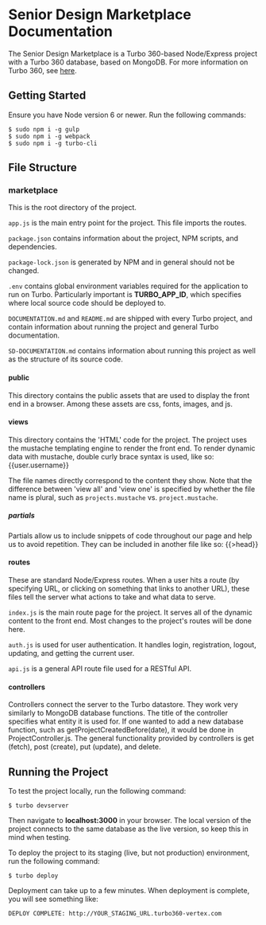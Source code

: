 # Senior Design Marketplace Documentation

The Senior Design Marketplace is a Turbo 360-based Node/Express project with a Turbo 360 database, based on MongoDB. For more information on Turbo 360, see [here](https://turbo360.co).

## Getting Started

Ensure you have Node version 6 or newer. Run the following commands:

```
$ sudo npm i -g gulp
$ sudo npm i -g webpack
$ sudo npm i -g turbo-cli
```

## File Structure

### marketplace

This is the root directory of the project. 

`app.js` is the main entry point for the project. This file imports the routes.

`package.json` contains information about the project, NPM scripts, and dependencies.

`package-lock.json` is generated by NPM and in general should not be changed.

`.env` contains global environment variables required for the application to run on Turbo. Particularly important is **TURBO_APP_ID**, which specifies where local source code should be deployed to.

`DOCUMENTATION.md` and `README.md` are shipped with every Turbo project, and contain information about running the project and general Turbo documentation.

`SD-DOCUMENTATION.md` contains information about running this project as well as the structure of its source code.

#### public

This directory contains the public assets that are used to display the front end in a browser. Among these assets are css, fonts, images, and js.

#### views

This directory contains the 'HTML' code for the project. The project uses the mustache templating engine to render the front end. To render dynamic data with mustache, double curly brace syntax is used, like so: {{user.username}}

The file names directly correspond to the content they show. Note that the difference between 'view all' and 'view one' is specified by whether the file name is plural, such as `projects.mustache` vs. `project.mustache`.

##### partials

Partials allow us to include snippets of code throughout our page and help us to avoid repetition. They can be included in another file like so: {{>head}}

#### routes

These are standard Node/Express routes. When a user hits a route (by specifying URL, or clicking on something that links to another URL), these files tell the server what actions to take and what data to serve.

`index.js` is the main route page for the project. It serves all of the dynamic content to the front end. Most changes to the project's routes will be done here.

`auth.js` is used for user authentication. It handles login, registration, logout, updating, and getting the current user.

`api.js` is a general API route file used for a RESTful API.

#### controllers

Controllers connect the server to the Turbo datastore. They work very similarly to MongoDB database functions. The title of the controller specifies what entity it is used for. If one wanted to add a new database function, such as getProjectCreatedBefore(date), it would be done in ProjectController.js. The general functionality provided by controllers is get (fetch), post (create), put (update), and delete.

## Running the Project

To test the project locally, run the following command:

```
$ turbo devserver
```

Then navigate to **localhost:3000** in your browser. The local version of the project connects to the same database as the live version, so keep this in mind when testing.

To deploy the project to its staging (live, but not production) environment, run the following command:

```
$ turbo deploy
```

Deployment can take up to a few minutes. When deployment is complete, you will see something like:

```
DEPLOY COMPLETE: http://YOUR_STAGING_URL.turbo360-vertex.com
```
